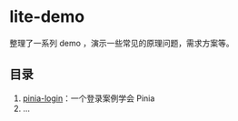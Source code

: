 # lite-demo

整理了一系列 demo ，演示一些常见的原理问题，需求方案等。



## 目录

1. [pinia-login](https://github.com/hsyq/lite-demo/tree/main/01.pinia-login)：一个登录案例学会 Pinia 
2. ...







